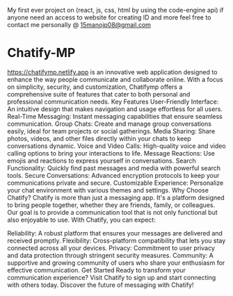 My first ever project on (react, js, css, html by using the code-engine api)
 if anyone need an access to website for creating ID and more feel free to contact me personally @ 15manojp08@gmail.com

# Chatify-MP
https://chatifymp.netlify.app is an innovative web application designed to enhance the way people communicate and collaborate online. With a focus on simplicity, security, and customization, Chatifymp offers a comprehensive suite of features that cater to both personal and professional communication needs.
Key Features
User-Friendly Interface: An intuitive design that makes navigation and usage effortless for all users.
Real-Time Messaging: Instant messaging capabilities that ensure seamless communication.
Group Chats: Create and manage group conversations easily, ideal for team projects or social gatherings.
Media Sharing: Share photos, videos, and other files directly within your chats to keep conversations dynamic.
Voice and Video Calls: High-quality voice and video calling options to bring your interactions to life.
Message Reactions: Use emojis and reactions to express yourself in conversations.
Search Functionality: Quickly find past messages and media with powerful search tools.
Secure Conversations: Advanced encryption protocols to keep your communications private and secure.
Customizable Experience: Personalize your chat environment with various themes and settings.
Why Choose Chatify?
Chatify is more than just a messaging app. It's a platform designed to bring people together, whether they are friends, family, or colleagues. Our goal is to provide a communication tool that is not only functional but also enjoyable to use. With Chatify, you can expect:

Reliability: A robust platform that ensures your messages are delivered and received promptly.
Flexibility: Cross-platform compatibility that lets you stay connected across all your devices.
Privacy: Commitment to user privacy and data protection through stringent security measures.
Community: A supportive and growing community of users who share your enthusiasm for effective communication.
Get Started
Ready to transform your communication experience? Visit Chatify to sign up and start connecting with others today. Discover the future of messaging with Chatify!
